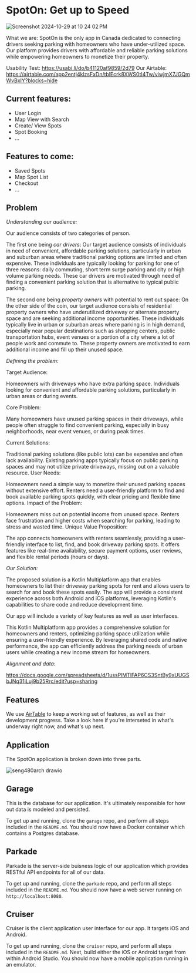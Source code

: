 # SpotOn: Get up to Speed
![Screenshot 2024-10-29 at 10 24 02 PM](https://github.com/user-attachments/assets/18bcc6d5-a1da-41c7-a756-68468701caba)

What we are: SpotOn is the only app in Canada dedicated to connecting drivers seeking parking with homeowners who have under-utilized space. Our platform provides drivers with affordable and reliable parking solutions while empowering homeowners to monetize their property.

Usability Test: https://usabi.li/do/b41120af9859/2d79
Our Airtable: https://airtable.com/app2entj4klzsFxDn/tblEcrk8XWS0tI4Tw/viwjmX7JGQmWvBxIY?blocks=hide

## Current features: 
- User Login
- Map View with Search
- Create/ View Spots
- Spot Booking
- ...

## Features to come:
- Saved Spots
- Map Spot List
- Checkout
- ...




## Problem

_Understanding our audience:_

Our audience consists of two categories of person.

The first one being _car drivers_:
  Our target audience consists of individuals in need of convenient, affordable parking solutions, particularly in urban and suburban areas where traditional parking options are limited and often expensive. These individuals are typically looking for parking for one of three reasons: daily commuting, short term surge parking and city or high volume parking needs. These car drivers are motivated through need of finding a convenient parking solution that is alternative to typical public parking. 

The second one being _property owners_ with potential to rent out space:
  On the other side of the coin, our target audience consists of residential property owners who have underutilized driveway or alternate property space and are seeking additional income opportunities. These individuals typically live in urban or suburban areas where parking is in high demand, especially near popular destinations such as shopping centers, public transportation hubs, event venues or a portion of a city where a lot of people work and commute to. These property owners are motivated to earn additional income and fill up their unused space.

_Defining the problem:_

Target Audience:

Homeowners with driveways who have extra parking space.
Individuals looking for convenient and affordable parking solutions, particularly in urban areas or during events.

Core Problem:

Many homeowners have unused parking spaces in their driveways, while people often struggle to find convenient parking, especially in busy neighborhoods, near event venues, or during peak times.

Current Solutions:

Traditional parking solutions (like public lots) can be expensive and often lack availability.
Existing parking apps typically focus on public parking spaces and may not utilize private driveways, missing out on a valuable resource.
User Needs:

Homeowners need a simple way to monetize their unused parking spaces without extensive effort.
Renters need a user-friendly platform to find and book available parking spots quickly, with clear pricing and flexible time options.
Impact of the Problem:

Homeowners miss out on potential income from unused space.
Renters face frustration and higher costs when searching for parking, leading to stress and wasted time.
Unique Value Proposition:

The app connects homeowners with renters seamlessly, providing a user-friendly interface to list, find, and book driveway parking spots.
It offers features like real-time availability, secure payment options, user reviews, and flexible rental periods (hours or days).

_Our Solution:_

The proposed solution is a Kotlin Multiplatform app that enables homeowners to list their driveway parking spots for rent and allows users to search for and book these spots easily. The app will provide a consistent experience across both Android and iOS platforms, leveraging Kotlin's capabilities to share code and reduce development time.

Our app will include a variety of key features as well as user interfaces. 

This Kotlin Multiplatform app provides a comprehensive solution for homeowners and renters, optimizing parking space utilization while ensuring a user-friendly experience. By leveraging shared code and native performance, the app can efficiently address the parking needs of urban users while creating a new income stream for homeowners.

_Alignment and data_:

https://docs.google.com/spreadsheets/d/1ussPlMTlFAP6CS3SntBy9xUUGSbJNq31iLuj9b25Rrc/edit?usp=sharing

## Features

We use [AirTable](https://airtable.com/app2entj4klzsFxDn/tblEcrk8XWS0tI4Tw/viwjmX7JGQmWvBxIY?blocks=hide)
to keep a working set of features, as well as their development progress. Take a look here if you're
interseted in what's underway right now, and what's up next.

## Application

The SpotOn application is broken down into three parts.

![seng480arch drawio](https://github.com/user-attachments/assets/20b9835b-95cf-4043-9bd0-2bb31655edd0)

## Garage

This is the database for our application. It's ultimately responsible for how
out data is modeled and persisted.

To get up and running, clone the `garage` repo, and perform all steps included
in the `README.md`. You should now have a Docker container which contains a Postgres
database.

## Parkade

Parkade is the server-side buisness logic of our application which provides
RESTful API endpoints for all of our data.

To get up and running, clone the `parkade` repo, and perform all steps included in the `README.md`.
You should now have a web server running on `http://localhost:8080`.

## Cruiser

Cruiser is the client application user interface for our app. It targets iOS and Android.

To get up and running, clone the `cruiser` repo, and perform all steps included in the `README.md`.
Next, build either the iOS or Android target from within Android Studio.
You should now have a mobile application running in an emulator.
